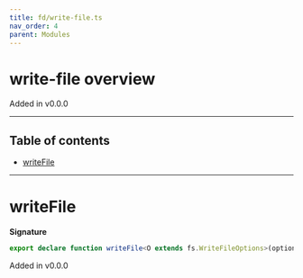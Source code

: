 ```yaml
---
title: fd/write-file.ts
nav_order: 4
parent: Modules
---
```


# write-file overview

Added in v0.0.0

---

<h2 class="text-delta">Table of contents</h2>

- [writeFile](#writefile)

---

# writeFile

**Signature**

```ts
export declare function writeFile<O extends fs.WriteFileOptions>(options: O)
```

Added in v0.0.0
